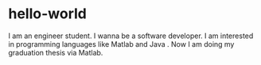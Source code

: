 # hello-world
I am an engineer student. 
I wanna be a software developer.
I am interested in programming languages like Matlab and Java .
Now I am doing my graduation thesis via Matlab.
